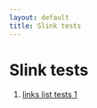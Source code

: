 ```yaml
---
layout: default
title: Slink tests
---
```


<h1> Slink tests </h1>

<ol>
<li> <a href="links">links list tests 1</a>
</ol>

